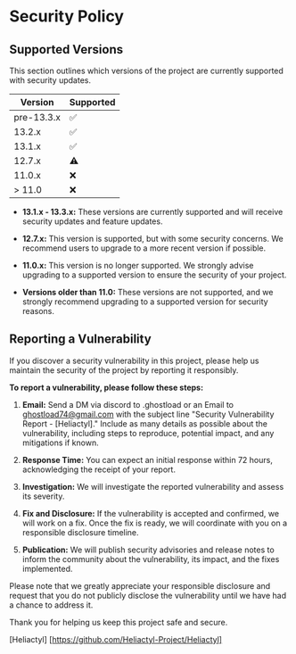 # Security Policy

## Supported Versions

This section outlines which versions of the project are currently supported with security updates.

| Version | Supported          |
| ------- | ------------------ |
| pre-13.3.x  | :white_check_mark: |
| 13.2.x  | :white_check_mark: |
| 13.1.x  | :white_check_mark: |
| 12.7.x  | :warning:          |
| 11.0.x  | :x:                |
| > 11.0  | :x:                |

- **13.1.x - 13.3.x:** These versions are currently supported and will receive security updates and feature updates.

- **12.7.x:** This version is supported, but with some security concerns. We recommend users to upgrade to a more recent version if possible.

- **11.0.x:** This version is no longer supported. We strongly advise upgrading to a supported version to ensure the security of your project.

- **Versions older than 11.0:** These versions are not supported, and we strongly recommend upgrading to a supported version for security reasons.

## Reporting a Vulnerability

If you discover a security vulnerability in this project, please help us maintain the security of the project by reporting it responsibly.

**To report a vulnerability, please follow these steps:**

1. **Email:** Send a DM via discord to .ghostload or an Email to [ghostload74@gmail.com](mailto:ghostload74@gmail.com) with the subject line "Security Vulnerability Report - [Heliactyl]." Include as many details as possible about the vulnerability, including steps to reproduce, potential impact, and any mitigations if known.

2. **Response Time:** You can expect an initial response within 72 hours, acknowledging the receipt of your report.

3. **Investigation:** We will investigate the reported vulnerability and assess its severity.

4. **Fix and Disclosure:** If the vulnerability is accepted and confirmed, we will work on a fix. Once the fix is ready, we will coordinate with you on a responsible disclosure timeline.

5. **Publication:** We will publish security advisories and release notes to inform the community about the vulnerability, its impact, and the fixes implemented.

Please note that we greatly appreciate your responsible disclosure and request that you do not publicly disclose the vulnerability until we have had a chance to address it.

Thank you for helping us keep this project safe and secure.

[Heliactyl]
[https://github.com/Heliactyl-Project/Heliactyl]
